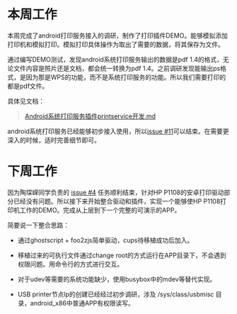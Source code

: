 # 本周工作

本周完成了android打印服务接入的调研，制作了打印插件DEMO。能够模拟添加打印机和模拟打印。模拟打印具体操作为取出了需要的数据，将其保存为文件。

通过编写DEMO测试，发现android系统打印服务输出的数据是pdf 1.4的格式，无论文件内容是照片还是文档，都会统一转换为pdf 1.4。之前调研发现能输出ps格式，是因为那是WPS的功能，而不是系统打印服务的功能。所以我们需要打印的都是pdf文件。

具体见文档：
> [Android系统打印服务插件printservice开发.md](https://github.com/openthos/printer-analysis/blob/master/APP%2FAndroid%E7%B3%BB%E7%BB%9F%E6%89%93%E5%8D%B0%E6%9C%8D%E5%8A%A1%E6%8F%92%E4%BB%B6printservice%E5%BC%80%E5%8F%91.md)

android系统打印服务已经能够初步接入使用，所以[issue #11](https://github.com/openthos/printer-analysis/issues/11)可以结束。在需要更深入的时候，适时完善细节即可。

# 下周工作

因为陶琛嵘同学负责的 [issue #4](https://github.com/openthos/printer-analysis/issues/4) 任务顺利结束，针对HP P1108的安卓打印驱动部分已经没有问题。所以接下来开始整合驱动和插件，实现一个能够使HP P1108打印机工作的DEMO。完成从上层到下一个完整的可演示的APP。

简要说一下整合思路：
* 通过ghostscript + foo2zjs简单驱动，cups待移植成功后加入。
* 移植过来的可执行文件通过change root的方式运行在APP目录下，不会遇到权限问题。用命令行的方式进行交互。
* 对于udev等需要的系统功能缺少，使用busybox中的mdev等替代实现。
* USB printer节点lp的创建已经经过初步调研，涉及 /sys/class/usbmisc 目录，android_x86中普通APP有权限读写。

  [1]: https://developer.android.com/reference/android/printservice/PrintService.html
  [2]: https://github.com/openthos/printer-analysis/blob/master/APP%2FAndroid_Print_API_%E9%83%A8%E5%88%86%E7%BF%BB%E8%AF%91.md